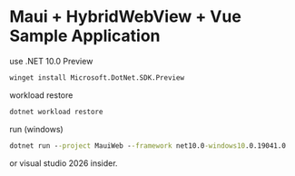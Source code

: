 # Maui + HybridWebView + Vue Sample Application

use .NET 10.0 Preview

```cmd
winget install Microsoft.DotNet.SDK.Preview
```

workload restore

```cmd
dotnet workload restore
```

run (windows)

```cmd
dotnet run --project MauiWeb --framework net10.0-windows10.0.19041.0
```

or visual studio 2026 insider.
